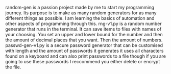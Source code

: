 random-gen is a passion project made by me to start my programming journey. Its purpose is to make as many random generators for as many different things as possible. I am learning the basics of automation and other aspects of programming through this.
rng-v1.py is a random number generator that runs in the terminal. It can save items to files with names of your choosing.  You set an upper and lower bound for the number and then the amount of decimal places that you want. Then the amount of numbers.
passwd-gen-v1.py is a secure password generator that can be customised with length and the amount of passwords it generates it uses all characters found on a keyboard and can also print passwords to a file though if you are going to use these passwords I reccommend you either delete or encrypt the file.
